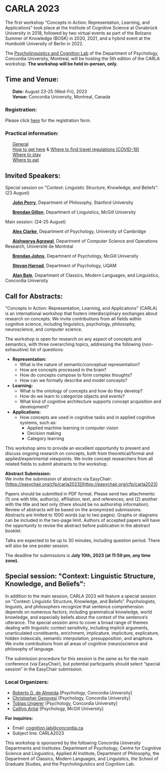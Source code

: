 [comment]: <> (<p float="center">)
[comment]: <> (<img align="center" src="/CARLA/carla_workshop/logos.PNG" width="70%" />)
[comment]: <> (</p>)


# CARLA 2023
[comment]: <> ( ### CARLA 2023 goes fully in-person.)

The first workshop “Concepts in Action: Representation, Learning, and Applications” took place at the Institute of Cognitive Science at Osnabrück University in 2018, followed by two virtual events as part of the Bolzano Summer of Knowledge (BOSK) in 2020, 2021, and a hybrid event at the Humboldt University of Berlin in 2022. 

The <a href="https://psycholinguistics.weebly.com">Psycholinguistics and Cognition Lab</a> of the Department of Psychology, Concordia University, Montreal, will be hosting the 5th edition of the CARLA workshop. **The workshop will be held in-person, only.**

## Time and Venue:

&nbsp; &nbsp; &nbsp; **Date:** August 23-25 (Wed-Fri), 2023 <br/>
&nbsp; &nbsp; &nbsp; **Venue:** Concordia University, Montreal, Canada <br/>

### Registration:

Please click [here](https://forms.gle/SQc6QKJ7mA3V1aZ17) for the registration form.

### Practical information:

&nbsp; &nbsp; &nbsp; [General](carla_2022_general)<br/>
&nbsp; &nbsp; &nbsp; [How to get here](carla_2022_venue) & [Where to find travel regulations (COVID-19)](carla_2022_travel_regulation)<br/>
&nbsp; &nbsp; &nbsp; [Where to stay](carla_2022_accommodation)<br/>
&nbsp; &nbsp; &nbsp; [Where to eat](carla_2022_food)<br/>

## Invited Speakers: 

Special session on "Context: Linguistic Structure, Knowledge, and Beliefs": (23 August)

&nbsp; &nbsp; &nbsp; [**John Perry**](http://www.john.jperry.net/), Department of Philosophy, Stanford University

&nbsp; &nbsp; &nbsp; [**Brendan Gillon**](https://webpages.mcgill.ca/staff/group3/bgillo/web/index.htm), Department of Linguistics, McGill University

Main session: (24-25 August)

&nbsp; &nbsp; &nbsp; [**Alex Clarke**](https://sites.google.com/site/alexclarkebrains/projects?authuser=0), Department of Psychology, University of Cambridge 

&nbsp; &nbsp; &nbsp; [**Aishwarya Agrawal**](https://www.iro.umontreal.ca/~agrawal/), Department of Computer Science and Operations Research, Université de Montréal

&nbsp; &nbsp; &nbsp; [**Brendan Johns**](https://btjohns.com/people), Department of Psychology, McGill University

&nbsp; &nbsp; &nbsp; [**Stevan Harnad**](https://professeurs.uqam.ca/professeur/harnad.stevan/), Department of Psychology, UQAM

&nbsp; &nbsp; &nbsp; [**Alan Bale**](https://alanbale.concordialinguistics.org/), Department of Classics, Modern Languages, and Linguistics, Concordia University

## Call for Abstracts:

"Concepts in Action: Representation, Learning, and Applications" (CARLA) is an international workshop that fosters interdisciplinary exchanges about research on concepts. We invite contributions from all fields within cognitive science, including linguistics, psychology, philosophy, neuroscience, and computer science.

The workshop is open for research on any aspect of concepts and semantics, with three overarching topics, addressing the following (non-exhaustive) list of questions:

- **Representation:** 
    - What is the nature of semantic/conceptual representation?
    - How are concepts processed in the brain?
    - How do concepts compose to form complex thoughts?
    - How can we formally describe and model concepts?
- **Learning:**
    - What is the ontology of concepts and how do they develop?
    - How do we learn to categorize objects and events?
    - What kind of cognitive architecture supports concept acquisition and development?
- **Applications:**
    - How concepts are used in cognitive tasks and in applied cognitive systems, such as:
        - Applied machine learning in computer vision
        - Decision making
        - Category learning
    
This workshop aims to provide an excellent opportunity to present and discuss ongoing research on concepts, both from theoretical/formal and applied/experimental viewpoints. We invite concept researchers from all related fields to submit abstracts to the workshop.

**Abstract Submission:** <br/>
We invite the submission of abstracts via EasyChair: [https://easychair.org/cfp/carla2023](https://easychair.org/cfp/carla2023)

Papers should be submitted in PDF format. Please send two attachments: (1) one with title, author(s), affiliation, text, and references; and (2) another with the title and text only (there should be no authorship information). Review of abstracts will be based on the anonymized submissions. Abstracts are limited to 1000 words (up to two pages). Graphs or diagrams can be included in the two-page limit. Authors of accepted papers will have the opportunity to revise the abstract before publication in the abstract booklet.

Talks are expected to be up to 30 minutes, including question period. There will also be one poster session.

The deadline for submissions is **July 10th, 2023 (at 11:59 pm, any time zone).**

## Special session: "Context: Linguistic Structure, Knowledge, and Beliefs": ##
In addition to the main session, CARLA 2023 will feature a special session on "Context: Linguistic Structure, Knowledge, and Beliefs”. Psychologists, linguists, and philosophers recognize that sentence comprehension depends on numerous factors, including grammatical knowledge, world knowledge, and especially beliefs about the context of the sentence’s utterance. The special session aims to cover a broad range of themes dealing with linguistic context sensitivity, including implicit arguments, unarticulated constituents, enrichment, implicature, impliciture, explicature, hidden indexicals, semantic interpolation, presupposition, and anaphora. We invite contributions from all areas of cognitive (neuro)science and philosophy of language.

The submission procedure for this session is the same as for the main conference (via EasyChair), but potential participants should select “special session” in the EasyChair submission. 

### Local Organizers: ###
- [Roberto G. de Almeida](https://psycholinguistics.weebly.com/roberto-g-de-almeida.html) [Psychology, Concordia University]
- [Christopher Genovesi](https://psycholinguistics.weebly.com/people.html) [Psychology, Concordia University]
- [Tobias Ungerer](https://tungerer.github.io/) [Psychology, Concordia University]
- [Caitlyn Antal](https://psycholinguistics.weebly.com/caitlyn-antal.html) [Psychology, McGill University]

**For inquiries:** 
- Email: <a href="mailto:cognition.lab@concordia.ca">cognition.lab@concordia.ca</a>
- Subject line: CARLA2023

This workshop is sponsored by the following Concordia University Departments and Institutes: Department of Psychology, Centre for Cognitive Science and Linguistics, Applied AI Institute, Department of Philosophy, the Department of Classics, Modern Languages, and Linguistics, the School of Graduate Studies, and the Psycholinguistics and Cognition Lab.
